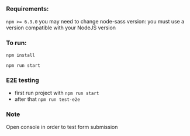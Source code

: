 ### Requirements:
`npm >= 6.9.0`
you may need to change node-sass version: you must use a version compatible with your NodeJS version

### To run:
```
npm install
```

```
npm run start
```

### E2E testing

- first run project with `npm run start`
- after that `npm run test-e2e`

### Note

Open console in order to test form submission